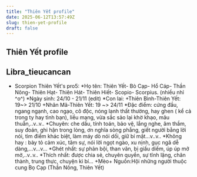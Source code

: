 ```yaml
---
title: "Thiên Yết profile"
date: 2025-06-12T13:57:49Z
slug: thien-yet-profile
draft: false
---
```


## Thiên Yết profile

## Libra_tieucancan

- Scorpion
Thiên Yết's pro5:
*Họ tên: Thiên Yết- Bò Cạp- Hổ
Cáp- Thần Nông- Thiên Hạt- Thiên
Hát- Thiên Hiết- Scopio- Scorpius.
(nhiều nhỉ ^o^)
*Ngày sinh: 24/10 - 21/11 (edit)
*Con lai:
+Thiên Bình-Thiên Yết: 19~>
21/10
+Nhân Mã-Thiên Yết: 19 ~> 24/11
*Đặc điểm: cứng đầu, ngang
ngạnh, cao ngạo, cô độc, nóng
lạnh thất thường, hay ghen ( kể
cả trong ty hay tình bạn), liều
mạng, vừa sắc sảo lại khờ khạo,
mâu thuẫn,..v..v..
*Chuyên: che dấu, tính toán, bảo
vệ, lắng nghe, âm thầm, suy đoán,
ghi hận trong lòng, ơn nghĩa sòng
phẳng, giết người bằng lời nói,
tìm điểm khác biệt, làm máy dò
nói dối, giữ bí mật...v..v..
*Không hay : bày tỏ cảm xúc, tâm
sự, nói lời ngọt ngào, xu nịnh, gục
ngã dễ dàng,...v...v...
*Ghét nhất: sự phản bội, than vãn,
bị giấu diếm, úp úp mở mở,..v..v..
*Thích nhất: được chia sẻ, chuyên
quyền, sự tĩnh lặng, chân thành,
trung thực, chuyện kì bí...
+Mèo+
Nguồn:Hội những người thuộc cung
Bọ Cạp (Thần Nông, Thiên Yết)